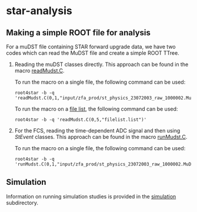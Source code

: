 # star-analysis

Making a simple ROOT file for analysis
--------------------------------------
For a muDST file containing STAR forward upgrade data, we have two codes which can read the MuDST file and create a simple ROOT TTree.

1. Reading the muDST classes directly. This approach can be found in the macro [readMudst.C](readMudst.C).
   
   To run the macro on a single file, the following command can be used:
   ```
   root4star -b -q 'readMudst.C(0,1,"input/zfa_prod/st_physics_23072003_raw_1000002.MuDst.root")'
   ```
   To run the macro on a [file list](input/filelist.list), the following command can be used:
   ```
   root4star -b -q 'readMudst.C(0,5,"filelist.list")'
   ```
   
2. For the FCS, reading the time-dependent ADC signal and then using <i>StEvent</i> classes. This approach can be found in the macro [runMudst.C](runMudst.C).

   To run the macro on a single file, the following command can be used:
   ```
   root4star -b -q 'runMudst.C(0,1,"input/zfa_prod/st_physics_23072003_raw_1000002.MuDst.root")'
   ```

Simulation
----------
Information on running simulation studies is provided in the [simulation](simulation) subdirectory.
